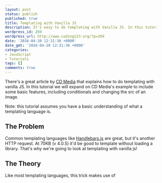 ```yaml
---
layout: post
status: publish
published: true
title: Templating with Vanilla JS
description: It's easy to do templating with Vanilla JS. In this tutorial I will show you how, no need to load Handlbars.js every time you need to template JavaScript.
wordpress_id: 269
wordpress_url: http://www.coding123.org/?p=269
date: '2016-04-20 12:31:36 +0000'
date_gmt: '2016-04-20 12:31:36 +0000'
categories:
- JavaScript
- Tutorials
tags: []
comments: true
---
```


There's a great article by <a rel="noopener" href="http://codoki.com/2015/09/01/native-javascript-templating/">CD Media</a> that explains how to do templating with vanilla JS. In this tutorial we will expand on CD Media's example to include some basic features, including conditionals and changing the src of an image.

Note: this tutorial assumes you have a basic understanding of what a templating language is.

## The Problem

Common templating languages like <a rel="noopener" href="http://handlebarsjs.com/">Handlebars.js</a> are great, but it's another HTTP request. At 70KB (v 4.0.5) it'd be good to template without loading a library. That's why we're going to look at templating with vanilla js!

## The Theory

Like most templating languages, this trick makes use of <code><script type="text/template"></code>. Content inside the tag is initially ignored by the browser, but can be accessed after rendering with the ID. This means we can put a template of our HTML to be used by JavaScript to render HTML on the page using content supplied in the JS file.

So inside this script tag we add the basic HTML structure of the element we are templating. This will be used by the JavaScript as a template to fill with the content.

In our JavaScript, we have an array of objects containing the data to use. We create an anchor that holds all of our HTML and is appended to the DOM after the loop has finished. This avoids unnecessary <a rel="noopener" href="https://developers.google.com/speed/articles/reflow">browser reflow</a> by only interacting with the document once.

So we have an element that will hold all our HTML, now let's generate the HTML. To do this we loop through each object, and on each loop create an element that includes the html contained inside the script tag. If our script tag includes `<p class="data"></p>`, the element created in the loop will be `<p class="data"></p>`. Let's call this our object-element.

We use this object-element to add the data. So if our first loop gives us the object <code>{"data":"example"}</code>, we can add text to the object element by selecting the element by class name and appending our data as a child node. Now our object-element will contain the correct text and can be appended to our anchor.

We then go onto the next object in the array and repeat the process. When the loop is finished, we append the anchor, which contains all of our manipulated object-elements, to the DOM.

Let's look at the code.

## The Code

### JavaScript

```js
// Array of objects to pass to template
var people = [
  { "name" : "Ted", "age": "34" , "image": "http://example1.jpg", "favorite": "yes" },
  { "name" : "Marshall", "age": "35", "image": "http://example2.jpg" },
  { "name" : "Barney", "age": "34", "image": "http://example3.jpg" },
];
// The template script HTML content
var template = document.getElementById( "my-template" ).innerHTML
var anchor = document.createElement('span');
// Loop through each object in the people array and create an
// element based on #my-template HTML
people.forEach( function( person ) {
  // Create element containing the HTML included in #my-template
  var el = document.createElement('div');
  el.innerHTML = template;
  console.log(el)
  // Add content to elements idefntified by class name
  el.getElementsByClassName( "name" )[0].appendChild( document.createTextNode( person.name ));
  el.getElementsByClassName( "age" )[0].appendChild( document.createTextNode( person.name ));
  // Add src to image
  el.getElementsByClassName( "image" )[0].setAttribute( "src", person.image );
  // Adds value if a property exists and removes the parent p tag that
  // if the property does not exist.
  if ( person.favorite ) {
    el.getElementsByClassName( "yes" )[0].appendChild( document.createTextNode( person.favorite ));
  } else {
    el.getElementsByClassName( "favorite" )[0].remove();
  }
  // Add element to anchor, to be rendered when loop has finished
  // This is used to avoid unnecesary document reflow
  anchor.appendChild( el );
});
// Add anchor to DOM
document.getElementById( "list" ).appendChild( anchor );</code>
</pre>
### HTML
<pre class=""><code class="html"><!-- the element we append to -->
<div id="list"></div>
  <!-- The template -->
  <script id="my-template" type="x-template">
<div>
      <img class="image ">
<h2 class="name">
Age: <span class="age"></span>
<p class="favorite">Favorite: <span class="yes"></span>
    </div>
  </script>
  <!-- End of template -->
```

This code does basic templating with vanilla js. Once you've got your head around the basic theory, there's no limit to what you can do in native JavaScript.

## Problems

This works great for small projects, even if the element you're templating is quite big. But there are a few disadvantages to using this over a traditional templating language.

A major problem is CPU usage. <a rel="noopener" href="http://code.google.com/speed/articles/reflow.html">Manipulating the DOM is expensive</a> and this code doesn't reuse DOM structure, so running the template multiple times results in a lot of rerendering.

If you had a really large element to template, this vanilla alternative will become very complex. It requires you to hardcode a lot more than you do with Handlebars.js.

Another advantage of Handlebars.js is that it's universal. For the user, this means it'll probably be cached on their computer. For the developer, this means they will quickly be able to understand what's happening in your code.

It's up to you to decide if it's appropriate to use this method or not.

Happy coding everybody, as usual leave a comment if you have any questions!
